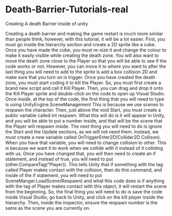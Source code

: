 # Death-Barrier-Tutorials-real
Creating A death Barrier inside of unity

Creating a death barrier and making the game restart is much more similar than people think; however, with this tutorial, it will be a lot easier.
First, you must go inside the hierarchy section and create a 2D sprite like a cube. Once you have made the cube, you must re-size it and change the colour to make it easily visible while creating the death zone. You will also want to move the death zone close to the Player so that you will be able to see if the code works or not. However, you can move it to where you want to after the last thing you will need to add to the sprite is add a box collision 2D and make sure that you turn on is trigger.
Once you have created the death zone, you must start coding it to kill the Player. So, you must first create a brand new script and call it Kill Player. Then, you can drag and drop it onto the Kill Player sprite and double-click on the code to open up Visual Studio.
Once inside, at the top of the code, the first thing that you will need to type is using UnityEngine.SceneManagement This is because we use scenes to respawn the character. Then, just above the void Start, you must create a public variable called int respawn. What this will do is it will appear in Unity, and you will be able to put a number inside, and that will be the scene that the Player will respawn inside. The next thing you will need to do is ignore the Start and the Update sections, as we will not need them. Instead, we must create a new variable called OnTriggerEnter2D(Collider2D Collison). When you have that variable, you will need to change collision to other. This is because we want it to work when we collide with it instead of it colliding with us. Once you have changed that, you will then need to create an if statement, and instead of true, you will need to put (other.CompareTag(“Player)). This tells Unity that if something with the tag called Player makes contact with the collision, then do this command, and inside of the if statement, you will need to put SceneManger.LoadScene(Respawn) and what this code does is if anything with the tag of Player makes contact with this object, it will restart the scene from the beginning.
So, the final thing you will need to do is save the code inside Visual Studio, go back to Unity, and click on the kill player inside the hierarchy. Then, inside the inspector, ensure the respawn number is the same as the scene you are currently on. 

